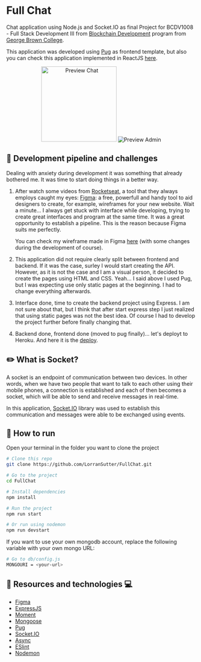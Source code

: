 # Full Chat

Chat application using Node.js and Socket.IO as final Project for BCDV1008 - Full Stack Development III from [Blockchain Development](https://www.georgebrown.ca/programs/blockchain-development-program-t175/) program from [George Brown College](https://www.georgebrown.ca).

This application was developed using [Pug](https://pugjs.org/api/getting-started.html) as frontend template, but also you can check this application implemented in ReactJS [here](https://github.com/LorranSutter/FullChat-React).

<div align="center">

<img src="../assets/preview.gif?raw=true" alt="Preview Chat" height=200/>

<img src="https://res.cloudinary.com/lorransutter/image/upload/v1588973266/FullChat_admin.gif" alt="Preview Admin">

</div>

## :straight_ruler: Development pipeline and challenges

Dealing with anxiety during development it was something that already bothered me. It was time to start doing things in a better way.

1. After watch some videos from [Rocketseat](https://www.youtube.com/channel/UCSfwM5u0Kce6Cce8_S72olg/featured), a tool that they always employs caught my eyes: [Figma](https://www.figma.com/): a free, powerfull and handy tool to aid designers to create, for example, wireframes for your new website. Wait a minute... I always get stuck with interface while developing, trying to create great interfaces and program at the same time. It was a great opportunity to establish a pipeline. This is the reason because Figma suits me perfectly.

   You can check my wireframe made in Figma [here](https://www.figma.com/file/vnNwlNAq3iDuazxRo2eULX/Full-Chat?node-id=0%3A1) (with some changes during the development of course).

2. This application did not require clearly split between frontend and backend. If it was the case, surley I would start creating the API. However, as it is not the case and I am a visual person, it decided to create the pages using HTML and CSS. Yeah... I said above I used Pug, but I was expecting use only static pages at the beginning. I had to change everything afterwards.

3. Interface done, time to create the backend project using Express. I am not sure about that, but I think that after start express step I just realized that using static pages was not the best idea. Of course I had to develop the project further before finally changing that.

4. Backend done, frontend done (moved to pug finally)... let's deployt to Heroku. And here it is the [deploy](http://bcdv1008-fullchat.herokuapp.com/).

## :pencil2: What is Socket?

A socket is an endpoint of communication between two devices. In other words, when we have two people that want to talk to each other using their mobile phones, a connection is established and each of then becomes a socket, which will be able to send and receive messages in real-time.

In this application, [Socket.IO](https://socket.io/) library was used to establish this communication and messages were able to be exchanged using events.

## :runner: How to run

Open your terminal in the folder you want to clone the project

```bash
# Clone this repo
git clone https://github.com/LorranSutter/FullChat.git

# Go to the project
cd FullChat

# Install dependencies
npm install

# Run the project
npm run start

# Or run using nodemon
npm run devstart
```

If you want to use your own mongodb account, replace the following variable with your own mongo URL:

```sh
# Go to db/config.js
MONGOURI = <your-url>
```

## :book: Resources and technologies :computer:

- [Figma](https://www.figma.com/)
- [ExpressJS](http://expressjs.com/)
- [Moment](https://momentjs.com/)
- [Mongoose](https://mongoosejs.com/)
- [Pug](https://pugjs.org/api/getting-started.html)
- [Socket.IO](https://socket.io/)
- [Async](https://caolan.github.io/async/v3/)
- [ESlint](https://eslint.org/)
- [Nodemon](https://www.npmjs.com/package/nodemon)
